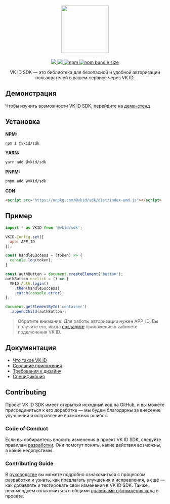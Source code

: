 <div align="center">
  <h1 align="center">
    <img width="150" class="figure" src="https://unpkg.com/@vkid/sdk@0.0.1-alpha/logo.svg"/>
  </h1>
  <p align="center">
    <!-- Заменить @vkontakte/superappkit на @vkid/sdk -->
    <a href="LICENSE">
      <img src="https://img.shields.io/npm/l/@vkid/sdk?maxAge=3600">
    </a>
    <a href="https://npmjs.com/package/@vkontakte/superappkit">
      <img src="https://img.shields.io/npm/v/@vkid/sdk/latest.svg?maxAge=3600">
    </a>
    <a href="https://npmjs.com/package/@vkid/sdk">
      <img alt="npm" src="https://img.shields.io/npm/dw/%40vkid%2Fsdk">
    </a>
    <a href="https://npmjs.com/package/@vkid/sdk">
      <img alt="npm bundle size" src="https://img.shields.io/bundlephobia/minzip/%40vkid%2Fsdk">
    </a>
  </p>
  <p align="center">
    VK ID SDK — это библиотека для безопасной и удобной авторизации пользователей в вашем сервисе через VK ID.
  </p>
</div>

## Демонстрация

Чтобы изучить возможности VK ID SDK, перейдите на [демо-стенд](https://demo.vksak.com)

## Установка

**NPM:**

```sh
npm i @vkid/sdk
```

**YARN:**

```sh
yarn add @vkid/sdk
```

**PNPM:**

```sh
pnpm add @vkid/sdk
```

**CDN:**

```html
<script src="https://unpkg.com/@vkid/sdk/dist/index-umd.js"></script>
```

## Пример

```javascript
import * as VKID from '@vkid/sdk';

VKID.Config.set({
  app: APP_ID
});

const handleSuccess = (token) => {
  console.log(token);
}

const authButton = document.createElement('button');
authButton.onclick = () => {
  VKID.Auth.login()
    .then(handleSuccess)
    .catch(console.error);
};

document.getElementById('container')
  .appendChild(authButton);
```

> Обратите внимание: Для работы авторизации нужен APP_ID. Вы получите его, когда [создадите](https://id.vk.com/business/go/docs/vkid/latest/create-application) приложение в кабинете подключения VK ID.

## Документация

- [Что такое VK ID](https://id.vk.com/business/go/docs/vkid/latest/start-page)
- [Создание приложения](https://id.vk.com/business/go/docs/vkid/latest/create-application)
- [Требования к дизайну](https://id.vk.com/business/go/docs/vkid/latest/guidelines/design-rules)
- [Спецификация](.wiki/README.md)

## Contributing

Проект VK ID SDK имеет открытый исходный код на GitHub, и вы можете присоединиться к его доработке — мы будем благодарны за внесение улучшений и исправление возможных ошибок.

### Code of Conduct

Если вы собираетесь вносить изменения в проект VK ID SDK, следуйте правилам [разработки](CODE_OF_CONDUCT.md). Они помогут понять, какие действия возможны, а какие недопустимы.

### Contributing Guide

В [руководстве](CONTRIBUTING.md) вы можете подробно ознакомиться с процессом разработки и узнать, как предлагать улучшения и исправления, а ещё — как добавлять и тестировать свои изменения в VK ID SDK.
Также рекомендуем ознакомиться с общими [правилами оформления кода](CODE_STYLE.md) в проекте.

